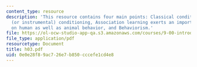 ```yaml
---
content_type: resource
description: 'This resource contains four main points: Classical conditioning, Operant
  (or instrumental) conditioning, Association learning exerts an important influence
  on human as well as animal behavior, and Behaviorism.'
file: https://ol-ocw-studio-app-qa.s3.amazonaws.com/courses/9-00-introduction-to-psychology-fall-2004/0e0e28f89ac726e7b850cccefe1cd4e8_h03.pdf
file_type: application/pdf
resourcetype: Document
title: h03.pdf
uid: 0e0e28f8-9ac7-26e7-b850-cccefe1cd4e8
---
```

